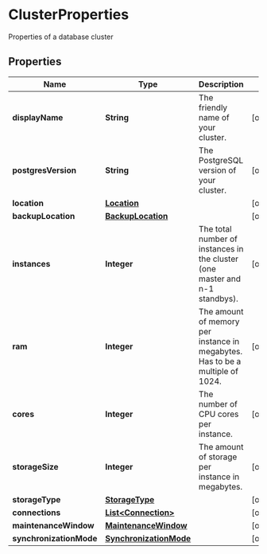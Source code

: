 

# ClusterProperties

Properties of a database cluster
## Properties

| Name | Type | Description | Notes |
| ------------ | ------------- | ------------- | ------------- |
| **displayName** | **String** | The friendly name of your cluster. |  [optional] |
| **postgresVersion** | **String** | The PostgreSQL version of your cluster. |  [optional] |
| **location** | [**Location**](Location.md) |  |  [optional] |
| **backupLocation** | [**BackupLocation**](BackupLocation.md) |  |  [optional] |
| **instances** | **Integer** | The total number of instances in the cluster (one master and n-1 standbys).  |  [optional] |
| **ram** | **Integer** | The amount of memory per instance in megabytes. Has to be a multiple of 1024. |  [optional] |
| **cores** | **Integer** | The number of CPU cores per instance. |  [optional] |
| **storageSize** | **Integer** | The amount of storage per instance in megabytes. |  [optional] |
| **storageType** | [**StorageType**](StorageType.md) |  |  [optional] |
| **connections** | [**List&lt;Connection&gt;**](Connection.md) |  |  [optional] |
| **maintenanceWindow** | [**MaintenanceWindow**](MaintenanceWindow.md) |  |  [optional] |
| **synchronizationMode** | [**SynchronizationMode**](SynchronizationMode.md) |  |  [optional] |


